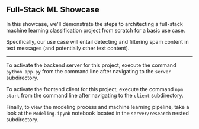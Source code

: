 ## Full-Stack ML Showcase

In this showcase, we'll demonstrate the steps to architecting a full-stack machine learning classification project from scratch for a basic use case.

Specifically, our use case will entail detecting and filtering spam content in text messages (and potentially other text content). 

---

To activate the backend server for this project, execute the command `python app.py` from the command line after navigating to the `server` subdirectory.

To activate the frontend client for this project, execute the command `npm start` from the command line after navigating to the `client` subdirectory. 

Finally, to view the modeling process and machine learning pipeline, take a look at the `Modeling.ipynb` notebook located in the `server/research` nested subdirectory.